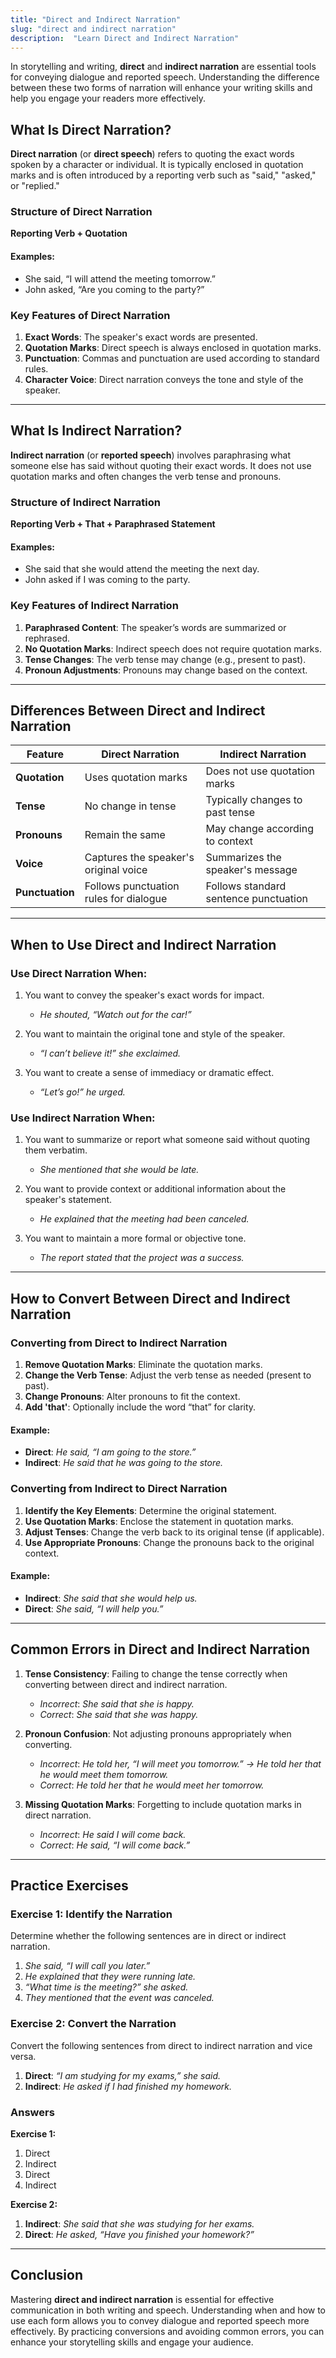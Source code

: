 ```yaml
---
title: "Direct and Indirect Narration"
slug: "direct and indirect narration"
description:  "Learn Direct and Indirect Narration"
---
```


In storytelling and writing, **direct** and **indirect narration** are essential tools for conveying dialogue and reported speech. Understanding the difference between these two forms of narration will enhance your writing skills and help you engage your readers more effectively.

## What Is Direct Narration?

**Direct narration** (or **direct speech**) refers to quoting the exact words spoken by a character or individual. It is typically enclosed in quotation marks and is often introduced by a reporting verb such as "said," "asked," or "replied."

### Structure of Direct Narration

**Reporting Verb + Quotation**

#### Examples:
- She said, “I will attend the meeting tomorrow.”
- John asked, “Are you coming to the party?”

### Key Features of Direct Narration

1. **Exact Words**: The speaker's exact words are presented.
2. **Quotation Marks**: Direct speech is always enclosed in quotation marks.
3. **Punctuation**: Commas and punctuation are used according to standard rules.
4. **Character Voice**: Direct narration conveys the tone and style of the speaker.

---

## What Is Indirect Narration?

**Indirect narration** (or **reported speech**) involves paraphrasing what someone else has said without quoting their exact words. It does not use quotation marks and often changes the verb tense and pronouns.

### Structure of Indirect Narration

**Reporting Verb + That + Paraphrased Statement**

#### Examples:
- She said that she would attend the meeting the next day.
- John asked if I was coming to the party.

### Key Features of Indirect Narration

1. **Paraphrased Content**: The speaker’s words are summarized or rephrased.
2. **No Quotation Marks**: Indirect speech does not require quotation marks.
3. **Tense Changes**: The verb tense may change (e.g., present to past).
4. **Pronoun Adjustments**: Pronouns may change based on the context.

---

## Differences Between Direct and Indirect Narration

| Feature                 | Direct Narration                       | Indirect Narration                      |
|-------------------------|---------------------------------------|-----------------------------------------|
| **Quotation**           | Uses quotation marks                   | Does not use quotation marks            |
| **Tense**               | No change in tense                     | Typically changes to past tense         |
| **Pronouns**            | Remain the same                        | May change according to context         |
| **Voice**               | Captures the speaker's original voice | Summarizes the speaker's message       |
| **Punctuation**         | Follows punctuation rules for dialogue| Follows standard sentence punctuation   |

---

## When to Use Direct and Indirect Narration

### Use Direct Narration When:

1. You want to convey the speaker's exact words for impact.
   - _He shouted, “Watch out for the car!”_
  
2. You want to maintain the original tone and style of the speaker.
   - _“I can’t believe it!” she exclaimed._

3. You want to create a sense of immediacy or dramatic effect.
   - _“Let’s go!” he urged._

### Use Indirect Narration When:

1. You want to summarize or report what someone said without quoting them verbatim.
   - _She mentioned that she would be late._

2. You want to provide context or additional information about the speaker's statement.
   - _He explained that the meeting had been canceled._

3. You want to maintain a more formal or objective tone.
   - _The report stated that the project was a success._

---

## How to Convert Between Direct and Indirect Narration

### Converting from Direct to Indirect Narration

1. **Remove Quotation Marks**: Eliminate the quotation marks.
2. **Change the Verb Tense**: Adjust the verb tense as needed (present to past).
3. **Change Pronouns**: Alter pronouns to fit the context.
4. **Add 'that'**: Optionally include the word “that” for clarity.

#### Example:
- **Direct**: _He said, “I am going to the store.”_
- **Indirect**: _He said that he was going to the store._

### Converting from Indirect to Direct Narration

1. **Identify the Key Elements**: Determine the original statement.
2. **Use Quotation Marks**: Enclose the statement in quotation marks.
3. **Adjust Tenses**: Change the verb back to its original tense (if applicable).
4. **Use Appropriate Pronouns**: Change the pronouns back to the original context.

#### Example:
- **Indirect**: _She said that she would help us._
- **Direct**: _She said, “I will help you.”_

---

## Common Errors in Direct and Indirect Narration

1. **Tense Consistency**: Failing to change the tense correctly when converting between direct and indirect narration.
   - _Incorrect_: _She said that she is happy._
   - _Correct_: _She said that she was happy._

2. **Pronoun Confusion**: Not adjusting pronouns appropriately when converting.
   - _Incorrect_: _He told her, “I will meet you tomorrow.” → He told her that he would meet them tomorrow._
   - _Correct_: _He told her that he would meet her tomorrow._

3. **Missing Quotation Marks**: Forgetting to include quotation marks in direct narration.
   - _Incorrect_: _He said I will come back._
   - _Correct_: _He said, “I will come back.”_

---

## Practice Exercises

### Exercise 1: Identify the Narration

Determine whether the following sentences are in direct or indirect narration.

1. _She said, “I will call you later.”_
2. _He explained that they were running late._
3. _“What time is the meeting?” she asked._
4. _They mentioned that the event was canceled._

### Exercise 2: Convert the Narration

Convert the following sentences from direct to indirect narration and vice versa.

1. **Direct**: _“I am studying for my exams,” she said._
2. **Indirect**: _He asked if I had finished my homework._

### Answers

**Exercise 1:**
1. Direct
2. Indirect
3. Direct
4. Indirect

**Exercise 2:**
1. **Indirect**: _She said that she was studying for her exams._
2. **Direct**: _He asked, “Have you finished your homework?”_

---

## Conclusion

Mastering **direct and indirect narration** is essential for effective communication in both writing and speech. Understanding when and how to use each form allows you to convey dialogue and reported speech more effectively. By practicing conversions and avoiding common errors, you can enhance your storytelling skills and engage your audience.

